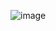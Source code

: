 ![image](https://github.com/qyy752457002/React-Project-Management/assets/88706924/6617072d-b4c0-4cdd-aaef-1ba95cfba597)
